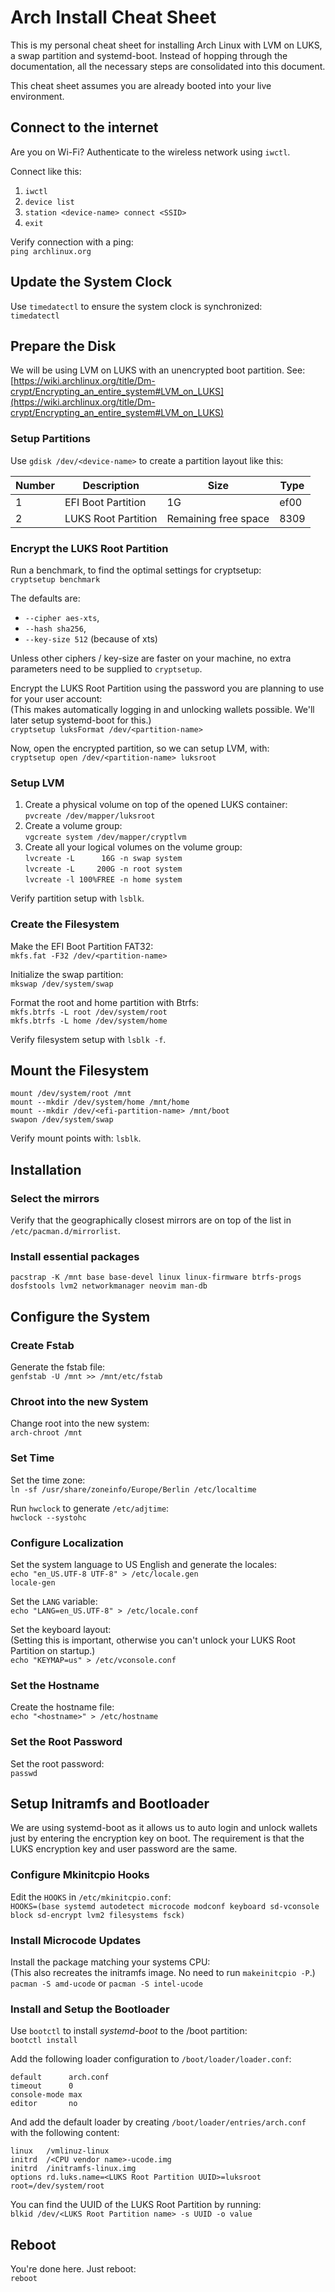 # Arch Install Cheat Sheet

This is my personal cheat sheet for installing Arch Linux with LVM on LUKS, a
swap partition and systemd-boot. Instead of hopping through the documentation,
all the necessary steps are consolidated into this document.

This cheat sheet assumes you are already booted into your live environment.

## Connect to the internet

Are you on Wi-Fi? Authenticate to the wireless network using `iwctl`.

Connect like this:

1. `iwctl`
2. `device list`
3. `station <device-name> connect <SSID>`
4. `exit`

Verify connection with a ping: \
`ping archlinux.org`

## Update the System Clock

Use `timedatectl` to ensure the system clock is synchronized: \
`timedatectl`

## Prepare the Disk

We will be using LVM on LUKS with an unencrypted boot partition. See:
[https://wiki.archlinux.org/title/Dm-crypt/Encrypting_an_entire_system#LVM_on_LUKS](https://wiki.archlinux.org/title/Dm-crypt/Encrypting_an_entire_system#LVM_on_LUKS)

### Setup Partitions

Use `gdisk /dev/<device-name>` to create a partition layout like this:

| Number | Description         | Size                 | Type |
| ------ | ------------------- | -------------------- | ---- |
| 1      | EFI Boot Partition  | 1G                   | ef00 |
| 2      | LUKS Root Partition | Remaining free space | 8309 |

### Encrypt the LUKS Root Partition

Run a benchmark, to find the optimal settings for cryptsetup: \
`cryptsetup benchmark`

The defaults are:

- `--cipher aes-xts`,
- `--hash sha256`,
- `--key-size 512` (because of xts)

Unless other ciphers / key-size are faster on your machine, no extra parameters
need to be supplied to `cryptsetup`.

Encrypt the LUKS Root Partition using the password you are planning to use for
your user account: \
(This makes automatically logging in and unlocking wallets possible. We'll later
setup systemd-boot for this.) \
`cryptsetup luksFormat /dev/<partition-name>`

Now, open the encrypted partition, so we can setup LVM, with: \
`cryptsetup open /dev/<partition-name> luksroot`

### Setup LVM

1. Create a physical volume on top of the opened LUKS container: \
   `pvcreate /dev/mapper/luksroot`
2. Create a volume group: \
   `vgcreate system /dev/mapper/cryptlvm`
3. Create all your logical volumes on the volume group: \
   `lvcreate -L      16G -n swap system` \
   `lvcreate -L     200G -n root system` \
   `lvcreate -l 100%FREE -n home system`

Verify partition setup with `lsblk`.

### Create the Filesystem

Make the EFI Boot Partition FAT32: \
`mkfs.fat -F32 /dev/<partition-name>`

Initialize the swap partition: \
`mkswap /dev/system/swap`

Format the root and home partition with Btrfs: \
`mkfs.btrfs -L root /dev/system/root` \
`mkfs.btrfs -L home /dev/system/home`

Verify filesystem setup with `lsblk -f`.

## Mount the Filesystem

`mount /dev/system/root /mnt` \
`mount --mkdir /dev/system/home /mnt/home` \
`mount --mkdir /dev/<efi-partition-name> /mnt/boot` \
`swapon /dev/system/swap`

Verify mount points with: `lsblk`.

## Installation

### Select the mirrors

Verify that the geographically closest mirrors are on top of the list in
`/etc/pacman.d/mirrorlist`.

### Install essential packages

`pacstrap -K /mnt base base-devel linux linux-firmware btrfs-progs dosfstools lvm2 networkmanager neovim man-db`

## Configure the System

### Create Fstab

Generate the fstab file: \
`genfstab -U /mnt >> /mnt/etc/fstab`

### Chroot into the new System

Change root into the new system: \
`arch-chroot /mnt`

### Set Time

Set the time zone: \
`ln -sf /usr/share/zoneinfo/Europe/Berlin /etc/localtime`

Run `hwclock` to generate `/etc/adjtime`: \
`hwclock --systohc`

### Configure Localization

Set the system language to US English and generate the locales: \
`echo "en_US.UTF-8 UTF-8" > /etc/locale.gen` \
`locale-gen`

Set the `LANG` variable: \
`echo "LANG=en_US.UTF-8" > /etc/locale.conf`

Set the keyboard layout: \
(Setting this is important, otherwise you can't unlock your LUKS Root Partition
on startup.) \
`echo "KEYMAP=us" > /etc/vconsole.conf`

### Set the Hostname

Create the hostname file: \
`echo "<hostname>" > /etc/hostname`

### Set the Root Password

Set the root password: \
`passwd`

## Setup Initramfs and Bootloader

We are using systemd-boot as it allows us to auto login and unlock wallets just
by entering the encryption key on boot. The requirement is that the LUKS
encryption key and user password are the same.

### Configure Mkinitcpio Hooks

Edit the `HOOKS` in `/etc/mkinitcpio.conf`:\
`HOOKS=(base systemd autodetect microcode modconf keyboard sd-vconsole block sd-encrypt lvm2 filesystems fsck)`

### Install Microcode Updates

Install the package matching your systems CPU: \
(This also recreates the initramfs image. No need to run `makeinitcpio -P`.)
`pacman -S amd-ucode` or `pacman -S intel-ucode`

### Install and Setup the Bootloader

Use `bootctl` to install _systemd-boot_ to the /boot partition: \
`bootctl install`

Add the following loader configuration to `/boot/loader/loader.conf`:

```
default      arch.conf
timeout      0
console-mode max
editor       no
```

And add the default loader by creating `/boot/loader/entries/arch.conf` with the
following content:

```
linux   /vmlinuz-linux
initrd  /<CPU vendor name>-ucode.img
initrd  /initramfs-linux.img
options rd.luks.name=<LUKS Root Partition UUID>=luksroot root=/dev/system/root
```

You can find the UUID of the LUKS Root Partition by running: \
`blkid /dev/<LUKS Root Partition name> -s UUID -o value`

## Reboot

You're done here. Just reboot: \
`reboot`
